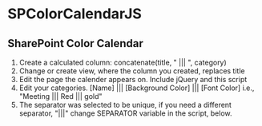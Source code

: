 ﻿# SPColorCalendarJS
## SharePoint Color Calendar
1. Create a calculated column: concatenate(title, " ||| ", category)
2. Change or create view, where the column you created, replaces title
3. Edit the page the calender appears on. Include jQuery and this script
4. Edit your categories. [Name] ||| [Background Color] ||| [Font Color] i.e., "Meeting ||| Red ||| gold"  
5. The separator was selected to be unique, if you need a different separator, "|||" change SEPARATOR variable in the script, below.
